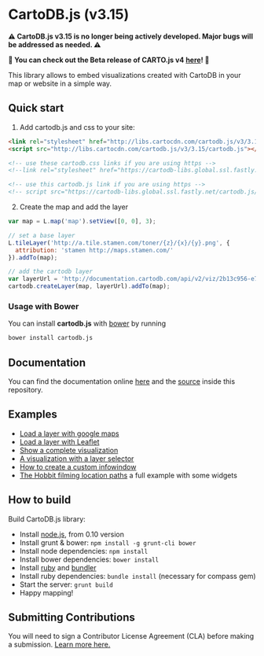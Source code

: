 CartoDB.js (v3.15)
===========
**⚠️ CartoDB.js v3.15 is no longer being actively developed. Major bugs will be addressed as needed. ⚠️** 

**🎉 You can check out the Beta release of CARTO.js v4 [here](https://carto.com/documentation/cartojs/)! 🎉**

This library allows to embed visualizations created with CartoDB in your map or website in a simple way.


## Quick start

  1. Add cartodb.js and css to your site:

  ```html
  <link rel="stylesheet" href="http://libs.cartocdn.com/cartodb.js/v3/3.15/themes/css/cartodb.css" />
  <script src="http://libs.cartocdn.com/cartodb.js/v3/3.15/cartodb.js"></script>

  <!-- use these cartodb.css links if you are using https -->
  <!--link rel="stylesheet" href="https://cartodb-libs.global.ssl.fastly.net/cartodb.js/v3/3.15/themes/css/cartodb.css" /-->

  <!-- use this cartodb.js link if you are using https -->
  <!-- script src="https://cartodb-libs.global.ssl.fastly.net/cartodb.js/v3/3.15/cartodb.js"></script -->
  ```


  2. Create the map and add the layer

  ```javascript
  var map = L.map('map').setView([0, 0], 3);

  // set a base layer
  L.tileLayer('http://a.tile.stamen.com/toner/{z}/{x}/{y}.png', {
    attribution: 'stamen http://maps.stamen.com/'
  }).addTo(map);

  // add the cartodb layer
  var layerUrl = 'http://documentation.cartodb.com/api/v2/viz/2b13c956-e7c1-11e2-806b-5404a6a683d5/viz.json';
  cartodb.createLayer(map, layerUrl).addTo(map);
  ```

### Usage with Bower

You can install **cartodb.js** with [bower](http://bower.io/) by running

```sh
bower install cartodb.js
```


## Documentation

You can find the documentation online [here](http://docs.cartodb.com/cartodb-platform/cartodb-js.html) and the [source](https://github.com/CartoDB/cartodb.js/blob/develop/doc/API.md) inside this repository.

## Examples

 - [Load a layer with google maps](http://cartodb.github.com/cartodb.js/examples/gmaps_force_basemap.html)
 - [Load a layer with Leaflet](http://cartodb.github.com/cartodb.js/examples/leaflet.html)
 - [Show a complete visualization](http://cartodb.github.com/cartodb.js/examples/easy.html)
 - [A visualization with a layer selector](http://cartodb.github.com/cartodb.js/examples/layer_selector.html)
 - [How to create a custom infowindow](http://cartodb.github.com/cartodb.js/examples/custom_infowindow.html)
 - [The Hobbit filming location paths](http://cartodb.github.com/cartodb.js/examples/TheHobbitLocations/) a full example with some widgets


## How to build
Build CartoDB.js library:

  - Install [node.js](http://nodejs.org/download/), from 0.10 version
  - Install grunt & bower: `npm install -g grunt-cli bower`
  - Install node dependencies: `npm install`
  - Install bower dependencies: `bower install`
  - Install [ruby](https://www.ruby-lang.org/en/installation/) and [bundler](https://github.com/bundler/bundler)
  - Install ruby dependencies: `bundle install` (necessary for compass gem)
  - Start the server: `grunt build`
  - Happy mapping!
  
## Submitting Contributions

You will need to sign a Contributor License Agreement (CLA) before making a submission. [Learn more here.](https://cartodb.com/contributing)

